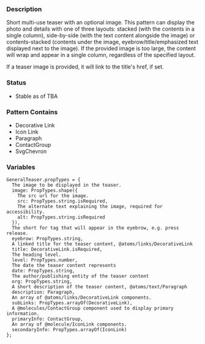 ### Description
Short multi-use teaser with an optional image. This pattern can display the photo and details with one of three layouts:
stacked (with the contents in a single column), side-by-side (with the text content alongside the image) or
contents-stacked (contents under the image, eyebrow/title/emphasized text displayed next to the image). If the provided
image is too large, the content will wrap and appear in a single column, regardless of the specified layout.

If a teaser image is provided, it will link to the title's href, if set.

### Status
* Stable as of TBA

### Pattern Contains
* Decorative Link
* Icon Link
* Paragraph
* ContactGroup
* SvgChevron

### Variables
```
GeneralTeaser.propTypes = {
  The image to be displayed in the teaser.
  image: PropTypes.shape({
    The src url for the image.
    src: PropTypes.string.isRequired,
    The alternate text explaining the image, required for accessibility.
    alt: PropTypes.string.isRequired
  }),
  The short for tag that will appear in the eyebrow, e.g. press release.
  eyebrow: PropTypes.string,
  A linked title for the teaser content, @atoms/links/DecorativeLink
  title: DecorativeLink.isRequired,
  The heading level.
  level: PropTypes.number,
  The date the teaser content represents
  date: PropTypes.string,
  The author/publishing entity of the teaser content
  org: PropTypes.string,
  A short description of the teaser content, @atoms/text/Paragraph 
  description: Paragraph,
  An array of @atoms/links/DecorativeLink components.
  subLinks: PropTypes.arrayOf(DecorativeLink),
  A @molecules/ContactGroup component used to display primary information.
  primaryInfo: ContactGroup,
  An array of @molecule/IconLink components.
  secondaryInfo: PropTypes.arrayOf(IconLink)
};
```
